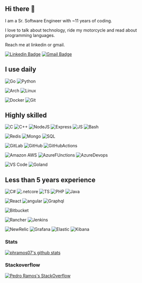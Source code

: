 ## Hi there 👋

I am a Sr. Software Engineer with ~11 years of coding. 

I love to talk about technology, ride my motorcycle and read about programming languages.

Reach me at linkedin or gmail.

[![Linkedin Badge](https://img.shields.io/badge/-phramos07-blue?style=flat-square&logo=Linkedin&logoColor=white&link=https://www.linkedin.com/in/phramos07/)](https://www.linkedin.com/in/phramos07/)
[![Gmail Badge](https://img.shields.io/badge/-phramoscosta@gmail.com-c14438?style=flat-square&logo=Gmail&logoColor=white&link=mailto:phramoscosta@gmail.com)](mailto:phramoscosta@gmail.com)

## I use daily

![Go](https://img.shields.io/badge/-Go-white?style=flat-square&color=blue&logo=go&logoColor=white) ![Python](https://img.shields.io/badge/-Python-white?style=flat-square&color=yellow&logo=Python&logoColor=white)

![Arch](https://img.shields.io/badge/Arch-6464f6?style=flat-square&logo=archlinux&logoColor=white&color=000066) ![Linux](https://img.shields.io/badge/Linux-6464f6?style=flat-square&logo=linux&color=white)

![Docker](https://img.shields.io/badge/Docker-6464f6?style=flat-square&logo=docker&logoColor=white) ![Git](https://img.shields.io/badge/-Git-black?style=flat-square&logo=git) 

## Highly skilled

![C](https://img.shields.io/badge/-C-ADD8E6?style=flat-square&color=191970&logo=C&logoColor=white) ![C++](https://img.shields.io/badge/-C++-ADD8E6?style=flat-square&color=4169E1&logo=cplusplus&logoColor=white) ![NodeJS](https://img.shields.io/badge/-NodeJS-white?style=flat-square&color=green&logo=nodedotjs&logoColor=white) ![Express](https://img.shields.io/badge/-Express-white?style=flat-square&color=white&logo=express&logoColor=black) ![JS](https://img.shields.io/badge/-Javascript-white?style=flat-square&color=F8FF00&logo=javascript&logoColor=black) ![Bash](https://img.shields.io/badge/-Bash-white?style=flat-square&color=cccccc&logo=gnubash&logoColor=black) 

![Redis](https://img.shields.io/badge/Redis-232F3E?style=flat-square&logo=redis&color=white) ![Mongo](https://img.shields.io/badge/MongoDB-232F3E?style=flat-square&logo=mongodb&color=7fbf7f) ![SQL](https://img.shields.io/badge/SQL-232F3E?style=flat-square&logo=microsoftsqlserver&color=b2b2b2&logoColor=black)

![GitLab](https://img.shields.io/badge/-GitLab-FCA121?style=flat-square&logo=gitlab) ![GitHub](https://img.shields.io/badge/-GitHub-181717?style=flat-square&logo=github) ![GitHubActions](https://img.shields.io/badge/-GitHub%20Actions-181717?style=flat-square&logo=githubactions&color=white)

![Amazon AWS](https://img.shields.io/badge/AWS-232F3E?style=flat-square&logo=amazonaws) ![AzureFUnctions](https://img.shields.io/badge/Azure%20Functions-232F3E?style=flat-square&logo=azurefunctions&color=e5c100&logoColor=black) ![AzureDevops](https://img.shields.io/badge/Azure%20DevOps-232F3E?style=flat-square&logo=azuredevops&color=1919ff)

![VS Code](https://img.shields.io/badge/-VS%20Code-007ACC?style=flat-square&logo=visual-studio-code) ![Goland](https://img.shields.io/badge/-GoLand-007ACC?style=flat-square&logo=jetbrains&color=bf7fbf)

## Less than 5 years experience

![C#](https://img.shields.io/badge/-C%23-white?style=flat-square&color=success&logo=csharp&logoColor=white) ![.netcore](https://img.shields.io/badge/-.NET%20core-white?style=flat-square&color=purple&logo=dotnet&logoColor=white)  ![TS](https://img.shields.io/badge/-Typescript-white?style=flat-square&color=1919ff&logo=typescript&logoColor=white) ![PHP](https://img.shields.io/badge/-php-white?style=flat-square&color=b2b2ff&logo=php&logoColor=black) ![Java](https://img.shields.io/badge/-Java-white?style=flat-square&color=990000&logo=java&logoColor=white) 

![React](https://img.shields.io/badge/-React-white?style=flat-square&color=00ffff&logo=react&logoColor=black) ![angular](https://img.shields.io/badge/-AngularJS-white?style=flat-square&color=ff0000&logo=angularjs&logoColor=white) ![Graphql](https://img.shields.io/badge/-GraphQL-E10098?style=flat-square&logoColor=white&logo=Graphql)

![Bitbucket](https://img.shields.io/badge/-Bitbucket-FCA121?style=flat-square&logo=bitbucket&color=00004c) 

![Rancher](https://img.shields.io/badge/-Rancher-FCA121?style=flat-square&logo=rancher&color=1919ff) ![Jenkins](https://img.shields.io/badge/Jenkins-232F3E?style=flat-square&logo=jenkins&color=8c8c8c) 

![NewRelic](https://img.shields.io/badge/-NewRelic-FCA121?style=flat-square&logo=newrelic&color=white&logoColor=black) ![Grafana](https://img.shields.io/badge/-Grafana-FCA121?style=flat-square&logo=grafana&color=e59400&logoColor=black) ![Elastic](https://img.shields.io/badge/-Elastic-FCA121?style=flat-square&logo=elastic&color=cccc3c&logoColor=black) ![Kibana](https://img.shields.io/badge/-Kibana-FCA121?style=flat-square&logo=kibana&color=ffc0cb&logoColor=black) 

### Stats
[![phramos07's github stats](https://github-readme-stats.vercel.app/api?username=phramos07&theme=dark&show_icons=true)](https://github.com/phramos07)

### Stackoverflow
[![Pedro Ramos's StackOverflow](https://github-readme-stackoverflow.vercel.app/?userID=5294876)](https://stackoverflow.com/users/5294876/phramos07)

